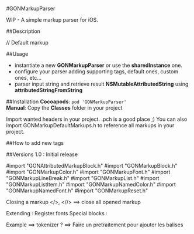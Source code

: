 #GONMarkupParser

WIP - A simple markup parser for iOS.

##Description

// Default markup

##Usage
- instantiate a new __GONMarkupParser__ or use the __sharedInstance__ one.
- configure your parser adding supporting tags, default ones, custom ones, etc...
- parser input string and retrieve result __NSMutableAttributedString__ using __attributedStringFromString__

##Installation
__Cocoapods__: `pod 'GONMarkupParser'`<br>
__Manual__: Copy the __Classes__ folder in your project<br>

Import wanted headers in your project. .pch is a good place ;)
You can also import GONMarkupDefaultMarkups.h to reference all markups in your project.

##How to add new tags

##Versions
1.0   : Initial release<br/>

#import "GONAttributedMarkupBlock.h"
#import "GONMarkupBlock.h"
#import "GONMarkupColor.h"
#import "GONMarkupFont.h"
#import "GONMarkupLineBreak.h"
#import "GONMarkupList.h"
#import "GONMarkupListItem.h"
#import "GONMarkupNamedColor.h"
#import "GONMarkupNamedFont.h"
#import "GONMarkupReset.h"


Closing a markup </>, <tag/> 
<//> ==> close all opened markup

Extending :
Register fonts
Special blocks :

Example ==> tokenizer ?
==> Faire un pretraitement pour ajouter les balises